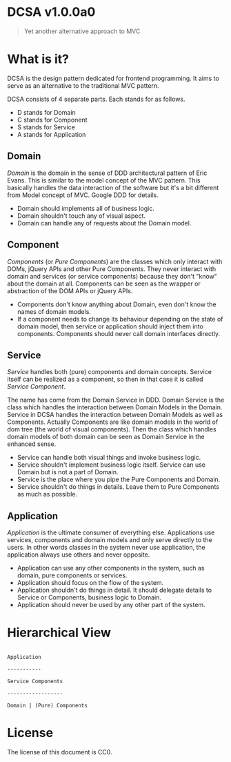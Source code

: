 # DCSA v1.0.0a0

> Yet another alternative approach to MVC

# What is it?

DCSA is the design pattern dedicated for frontend programming. It aims to serve as an alternative to the traditional MVC pattern.

DCSA consists of 4 separate parts. Each stands for as follows.

- D stands for Domain
- C stands for Component
- S stands for Service
- A stands for Application

## Domain

*Domain* is the domain in the sense of DDD architectural pattern of Eric Evans. This is similar to the model concept of the MVC pattern. This basically handles the data interaction of the software but it's a bit different from Model concept of MVC. Google DDD for details.

- Domain should implements all of business logic.
- Domain shouldn't touch any of visual aspect.
- Domain can handle any of requests about the Domain model.

## Component

*Components* (or *Pure Components*) are the classes which only interact with DOMs, jQuery APIs and other Pure Components. They never interact with domain and services (or service components) because they don't "know" about the domain at all. Components can be seen as the wrapper or abstraction of the DOM APIs or jQuery APIs.

- Components don't know anything about Domain, even don't know the names of domain models.
- If a component needs to change its behaviour depending on the state of domain model, then service or application should inject them into components. Components should never call domain interfaces directly.

## Service

*Service* handles both (pure) components and domain concepts. Service itself can be realized as a component, so then in that case it is called *Service Component*.

The name has come from the Domain Service in DDD. Domain Service is the class which handles the interaction between Domain Models in the Domain. Service in DCSA handles the interaction between Domain Models as well as Components. Actually Components are like domain models in the world of dom tree (the world of visual components). Then the class which handles domain models of both domain can be seen as Domain Service in the enhanced sense.

- Service can handle both visual things and invoke business logic.
- Service shouldn't implement business logic itself. Service can use Domain but is not a part of Domain.
- Service is the place where you pipe the Pure Components and Domain.
- Service shouldn't do things in details. Leave them to Pure Components as much as possible.

## Application

*Application* is the ultimate consumer of everything else. Applications use services, components and domain models and only serve directly to the users. In other words classes in the system never use application, the application always use others and never opposite.

- Application can use any other components in the system, such as domain, pure components or services.
- Application should focus on the flow of the system.
- Application shouldn't do things in detail. It should delegate details to Service or Components, business logic to Domain.
- Application should never be used by any other part of the system.


# Hierarchical View

```text

Application

-----------

Service Components

------------------

Domain | (Pure) Components

```

# License

The license of this document is CC0.
